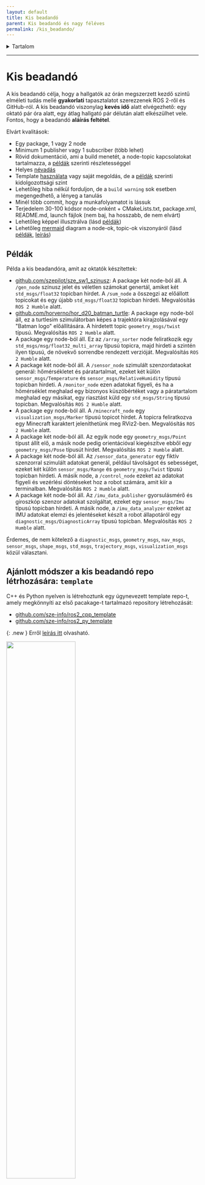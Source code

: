 ```yaml
---
layout: default
title: Kis beadandó
parent: Kis beadandó és nagy féléves
permalink: /kis_beadando/
---
```


 

<details markdown="block">
  <summary>
    Tartalom
  </summary>
  {: .text-delta }
1. TOC
{:toc}
</details>

---



# Kis beadandó

A kis beadandó célja, hogy a hallgatók az órán megszerzett kezdő szintű elméleti tudás mellé **gyakorlati** tapasztalatot szerezzenek ROS 2-ről és GitHub-ról. A kis beadandó viszonylag **kevés idő** alatt elvégezhető: egy oktató pár óra alatt, egy átlag hallgató pár délután alatt elkészülhet vele. Fontos, hogy a beadandó **aláírás feltétel**.

Elvárt kvalitások:
- Egy package, 1 vagy 2 node
- Minimum 1 publisher vagy 1 subscriber (több lehet)
- Rövid dokumentáció, ami a build menetét, a node-topic kapcsolatokat tartalmazza, a [példák](#példák) szerinti részletességgel
- Helyes [névadás](#repo-neve) 
- Template [használata](#ajánlott-módszer-a-kis-beadandó-repo-létrhozására-template) vagy saját megoldás, de a [példák](#példák) szerinti kidolgozottsági szint
- Lehetőleg hiba nélkül forduljon, de a `build warning` sok esetben megengedhető, a lényeg a tanulás
- Minél több commit, hogy a munkafolyamatot is lássuk
- Terjedelem 30-100 kódsor node-onként + CMakeLists.txt, package.xml, README.md, launch fájlok (nem baj, ha hosszabb, de nem elvárt)
- Lehetőleg képpel illusztrálva (lásd [példák](#példák))
- Lehetőleg [mermaid](https://mermaid.js.org/intro/) diagram a node-ok, topic-ok viszonyáról (lásd [példák](#példák), [leírás](https://sze-info.github.io/arj/onallo/mermaid.html)) 


## Példák

Példa a kis beadandóra, amit az oktatók készítettek:

- [github.com/szepilot/sze_sw1_szinusz](https://github.com/szepilot/sze_sw1_szinusz): A package két node-ból áll. A `/gen_node` színusz jelet és véletlen számokat genertál, amiket két `std_msgs/float32` topicban hirdet. A `/sum_node` a összegzi az előállott topicokat és egy újabb `std_msgs/float32` topicban hirdeti. Megvalósítás `ROS 2 Humble` alatt.
- [github.com/horverno/hor_d20_batman_turtle](https://github.com/horverno/hor_d20_batman_turtle): A package egy node-ból áll, ez a turtlesim szimulátorban képes a trajektóra kirajzolásával egy "Batman logo" előállítására. A hirdetett topic `geometry_msgs/twist` típusú. Megvalósítás `ROS 2 Humble` alatt.
- A package egy node-ból áll. Ez az `/array_sorter` node feliratkozik egy `std_msgs/msg/float32_multi_array` típusú topicra, majd hirdeti a szintén ilyen típusú, de növekvő sorrendbe rendezett verzióját. Megvalósítás `ROS 2 Humble` alatt.
- A package két node-ból áll. A `/sensor_node` szimulált szenzordataokat generál: hőmérsékletet és páratartalmat, ezeket két külön `sensor_msgs/Temperature` és `sensor_msgs/RelativeHumidity` típusú topicban hirdeti. A `/monitor_node` ezen adatokat figyeli, és ha a hőmérséklet meghalad egy bizonyos küszöbértéket vagy a páratartalom meghalad egy másikat, egy riasztást küld egy `std_msgs/String` típusú topicban. Megvalósítás `ROS 2 Humble` alatt.
- A package egy node-ból áll. A `/minecraft_node` egy `visualization_msgs/Marker` típusú topicot hirdet. A topicra feliratkozva egy Minecraft karaktert jeleníthetünk meg RViz2-ben. Megvalósítás `ROS 2 Humble` alatt.
- A package két node-ból áll. Az egyik node egy `geometry_msgs/Point` típust állít elő, a másik node pedig orientációval kiegészítve ebből egy `geometry_msgs/Pose` típusút hirdet. Megvalósítás `ROS 2 Humble` alatt.
- A package két node-ból áll. Az `/sensor_data_generator` egy fiktív szenzorral szimulált adatokat generál, például távolságot és sebességet, ezeket két külön `sensor_msgs/Range` és `geometry_msgs/Twist` típusú topicban hirdeti. A másik node, a `/control_node` ezeket az adatokat figyeli és vezérlési döntéseket hoz a robot számára, amit kiír a terminalban. Megvalósítás `ROS 2 Humble` alatt.
- A package két node-ból áll. Az `/imu_data_publisher` gyorsulásmérő és giroszkóp szenzor adatokat szolgáltat, ezeket egy `sensor_msgs/Imu` típusú topicban hirdeti. A másik node, a `/imu_data_analyzer` ezeket az IMU adatokat elemzi és jelentéseket készít a robot állapotáról egy `diagnostic_msgs/DiagnosticArray` típusú topicban. Megvalósítás `ROS 2 Humble` alatt.


Érdemes, de nem kötelező a `diagnostic_msgs`, `geometry_msgs`, `nav_msgs`, `sensor_msgs`, `shape_msgs`, `std_msgs`, `trajectory_msgs`, `visualization_msgs` közül választani.

## Ajánlott módszer a kis beadandó repo létrhozására: `template`

C++ és Python nyelven is létrehoztunk egy úgynevezett template repo-t, amely megkönnyíti az első pacakage-t tartalmazó repository létrehozását:

- [github.com/sze-info/ros2_cpp_template](https://github.com/sze-info/ros2_cpp_template)
- [github.com/sze-info/ros2_py_template](https://github.com/sze-info/ros2_py_template)

{: .new }
Erről [leírás itt](https://sze-info.github.io/arj/onallo/ros2git.html) olvasható.

<img src="https://raw.githubusercontent.com/sze-info/ros2_cpp_template/main/img/use_this_template01.png" width="60%" />


# Repo neve
- A repository neve a következő mintát kövesse: `VVV_NNN_opcionalis`, ahol
  - a `VVV` a vezetéknév első 3 karaktere
  - az `NNN` a neptunkód első 3 karaktere
  - az `opcionalis` pedig opcionális kiegészítés
  - a fentieket alulvonás `_` karakter válassza el és kisbetű legyen mindenhol
- Pl: Szabó István, F99AXW neptunkóddal egy véletlenszámmal foglakozó kis beadandójának url-je lehet pl: `github.com/szaboistvan/sza_f99_random`. 